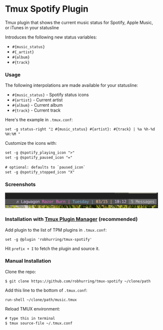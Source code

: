 # Tmux Spotify Plugin

Tmux plugin that shows the current music status for Spotify, Apple Music, or iTunes in your statusline

Introduces the following new status variables:

* `#{music_status}`
* `#{_artist}`
* `#{album}`
* `#{track}`

### Usage

The following interpolations are made available for your statusline:

* `#{music_status}` - Spotify status icons
* `#{artist}` - Current artist
* `#{album}`  - Current album
* `#{track}`  - Current track

Here's the example in `.tmux.conf`:

    set -g status-right "♫ #{music_status} #{artist}: #{track} | %a %h-%d %H:%M "

Customize the icons with:

    set -g @spotify_playing_icon ">"
    set -g @spotify_paused_icon "="

    # optional: defaults to `paused_icon`
    set -g @spotify_stopped_icon "X"

### Screenshots

![status](/screenshots/spotify-status.png)<br/>

### Installation with [Tmux Plugin Manager](https://github.com/tmux-plugins/tpm) (recommended)

Add plugin to the list of TPM plugins in `.tmux.conf`:

    set -g @plugin 'robhurring/tmux-spotify'

Hit `prefix + I` to fetch the plugin and source it.

### Manual Installation

Clone the repo:

    $ git clone https://github.com/robhurring/tmux-spotify ~/clone/path

Add this line to the bottom of `.tmux.conf`:

    run-shell ~/clone/path/music.tmux

Reload TMUX environment:

    # type this in terminal
    $ tmux source-file ~/.tmux.conf

